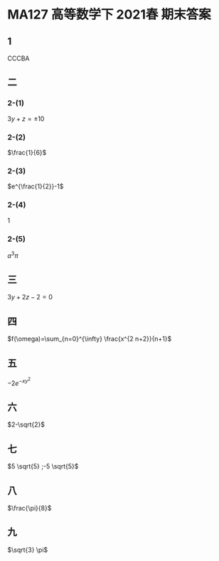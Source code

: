 # MA127 高等数学下 2021春 期末答案

## 1

CCCBA

## 二

### 2-(1)

$3 y+z= \pm 10$

### 2-(2)

$\frac{1}{6}$

### 2-(3)

$e^{\frac{1}{2}}-1$

### 2-(4)

1

### 2-(5)

$a^{3} \pi$

## 三

$3 y+2 z-2=0$

## 四

$f(\omega)=\sum_{n=0}^{\infty} \frac{x^{2 n+2}}{n+1}$

## 五

$-2 e^{-x y^{2}}$

## 六

$2-\sqrt{2}$

## 七

$5 \sqrt{5} ;-5 \sqrt{5}$

## 八

$\frac{\pi}{8}$

## 九

$\sqrt{3} \pi$
